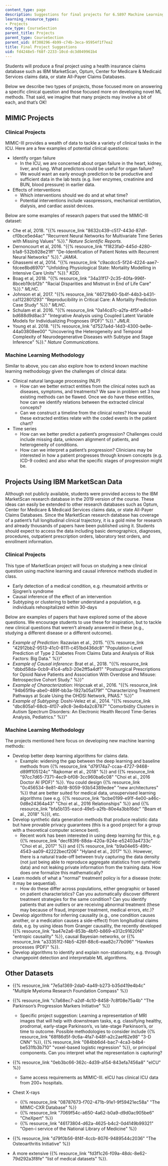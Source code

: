 ```yaml
---
content_type: page
description: Suggestions for final projects for 6.S897 Machine Learning for Healthcare.
learning_resource_types:
- Projects
ocw_type: CourseSection
parent_title: Projects
parent_type: CourseSection
parent_uid: 8f308296-4b99-c74b-3eca-95954f1f7ea2
title: Final Project Suggestions
uid: fd4248e5-f68f-2233-10cd-dc3d049961b4
---
```


Students will produce a final project using a health insurance claims database such as IBM MarketScan, Optum, Center for Medicare & Medicaid Services claims data, or state All-Payer Claims Databases.

Below we describe two types of projects, those focused more on answering a specific clinical question and those focused more on developing novel ML methods. That said, we imagine that many projects may involve a bit of each, and that’s OK!

MIMIC Projects
--------------

### Clinical Projects

MIMIC-III provides a wealth of data to tackle a variety of clinical tasks in the ICU. Here are a few examples of potential clinical questions:

*   Identify organ failure
    *   In the ICU, we are concerned about organ failure in the heart, kidney, liver, and lung. What predictors could be useful for organ failure?
    *   We would want an early enough prediction to be productive and sufficient data in the lab tests (e.g. liver enzymes, creatinine and BUN, blood pressure) in earlier data.
*   Effects of interventions
    *   Which interventions should we do and at what time?
    *   Potential interventions include vasopressors, mechanical ventilation, dialysis, and cardiac assist devices.

Below are some examples of research papers that used the MIMIC-III dataset:

*   Che et al, 2018. "{{% resource_link "8632c439-c517-443d-87df-cf0bce5ed4ac" "Recurrent Neural Networks for Multivariate Time Series with Missing Values" %}}." _Nature Scientific Reports._ 
*   Dernoncourt et al, 2016. "{{% resource_link "f1823fa0-445d-4280-b1a8-532b928e21ff" "De-Identification of Patient Notes with Recurrent Neural Networks" %}}." _JAMIA_. 
*   Ghassemi et al, 2014. "{{% resource_link "c9acdcc5-5f24-4224-aae7-fdcee8bd6970" "Unfolding Physiological State: Mortality Modelling in Intensive Care Units" %}}." _KDD_. 
*   Boag et al, 2018. "{{% resource_link "34a31f17-2c35-40fa-996f-8bceb19cbf2b" "Racial Disparities and Mistrust in End of Life Care" %}}." _MLHC_.
*   Johnson et al, 2017. "{{% resource_link "46721b60-5b4f-44b3-b431-ca1122801293" "Reproducibility in Critical Care: A Mortality Prediction Case Study" %}}." _MLHC_. 
*   Schulam et al. 2016. "{{% resource_link "0a14cd7c-a2fa-4f5f-a4b4-bd688d9d8ac3" "Integrative Analysis using Coupled Latent Variable Models for Individualizing Prognoses (PDF)" %}}." _JMLR_. 
*   Young et al. 2018. "{{% resource_link "d7527a4d-14d3-4300-be9e-44a03808ee00" "Uncovering the Heterogeneity and Temporal Complexity of Neurodegenerative Diseases with Subtype and Stage Inference" %}}." _Nature Communications_. 

### Machine Learning Methodology

Similar to above, you can also explore how to extend known machine learning methodology given the challenges of clinical data:

*   Clinical natural language processing (NLP)
    *   How can we better extract entities from the clinical notes such as diseases, symptoms, and treatments? We saw in problem set 3 how existing methods can be flawed. Once we do have these entities, how can we identify relations between the extracted clinical concepts?
    *   Can we construct a timeline from the clinical notes? How would these extracted entities relate with the coded events in the patient chart?
*   Time series
    *   How can we better predict a patient’s progression? Challenges could include missing data, unknown alignment of patients, and heterogeneity of conditions.
    *   How can we interpret a patient’s progression? Clinicians may be interested in how a patient progresses through known concepts (e.g. ICD-9 codes) and also what the specific stages of progression might be.

Projects Using IBM MarketScan Data
----------------------------------

Although not publicly available, students were provided access to the IBM MarketScan research database in the 2019 version of the course. These ideas can easily be extended to other research databases such as Optum, Center for Medicare & Medicaid Services claims data, or state All-Payer Claims Databases. Since the MarketScan research database has coverage of a patient’s full longitudinal clinical trajectory, it is a gold mine for research and already thousands of papers have been published using it. Students should expect to access the data including basic demographics, diagnoses, procedures, outpatient prescription orders, laboratory test orders, and enrollment information.

### Clinical Projects

This type of MarketScan project will focus on studying a new clinical question using machine learning and causal inference methods studied in class.

*   Early detection of a medical condition, e.g. rheumatoid arthritis or Sjogren’s syndrome
*   Causal inference of the effect of an intervention
*   Subtyping or clustering to better understand a population, e.g. individuals rehospitalized within 30-days

Below are examples of papers that have explored some of the above questions. We encourage students to use these for inspiration, but to tackle new clinical questions that weren’t already answered in these (e.g., studying a different disease or a different outcome).

*   _Example of Prediction_: Razavian et al., 2015. "{{% resource_link "42912bb2-9513-41c0-8111-c451bd436dc8" "Population-Level Prediction of Type 2 Diabetes From Claims Data and Analysis of Risk Factors: Big Data." %}}"
*   _Example of Causal inference_: Brat et al., 2018. "{{% resource_link "dbbd58da-0cb9-41c4-afb3-20e2ff5a4df1" "Postsurgical Prescriptions for Opioid Naive Patients and Association With Overdose and Misuse: Retrospective Cohort Study." %}}"
*   _Example of Characterization_: Hripcsak et al., 2016. "{{% resource_link "94b65f9a-abe0-489f-bb3a-1927a05a179f" "Characterizing Treatment Pathways at Scale Using the OHDSI Network, PNAS." %}}"
*   _Example of Subtyping_: Doshi-Velez et al., 2014. "{{% resource_link "dbc805a1-68cb-4f07-a9c8-3e4b4a2c8787" "Comorbidity Clusters in Autism Spectrum Disorders: An Electronic Health Record Time-Series Analysis, Pediatrics." %}}"

### Machine Learning Methodology

The projects mentioned here focus on developing new machine learning methods:

*   Develop better deep learning algorithms for claims data.
    *   Example: widening the gap between the deep learning and baseline methods from {{% resource_link "d79174a7-ccaa-4727-9468-d89ff105124c" "Rajkomar et al., 2018" %}} and {{% resource_link "97cc7d65-7371-4ec9-bf08-3cc960ba6c08" "Choi et al., 2016 Doctor AI (PDF)" %}}. You could design {{% resource_link "0c456534-8e81-4b18-8059-93b54389edee" "new architectures" %}} that are better suited for medical data, unsupervised learning algorithms (see e.g. {{% resource_link "bcbe0199-e91f-4e00-a46c-0d8e24364a43" "Choi et al., 2016 Relationships" %}} and {{% resource_link "bfa5b135-eacd-49e5-a2fb-80e4a3bb16dc" "Beam et al., 2018" %}}), etc.
*   Develop synthetic data generation methods that produce realistic data but have provable privacy guarantees (this is a good project for a group with a theoretical computer science bent).
    *   Recent work has been interested in using deep learning for this, e.g. {{% resource_link "decf83f6-88da-420a-924e-e52403a4733c" "Choi et al., 2017" %}} and {{% resource_link "b9a04e65-49fc-4543-aa09-42222becf206" "Hyland et al., 2017" %}}. However, there is a natural trade-off between truly capturing the data density (not just being able to reproduce aggregate statistics from synthetic data) and not leaking private information from the training data. How does one formalize this mathematically?
*   Learn models of what a "normal" treatment policy is for a disease (note: it may be sequential).
    *   How do these differ across populations, either geographic or based on patient characteristics? Can you automatically discover different treatment strategies for the same condition? Can you identify patients that are outliers or are receiving abnormal treatment (these may because of fraud, improper treatment, medical errors, etc.)?
*   Develop algorithms for inferring causality (e.g., one condition causes another, or a medication causes a side-effect) from longitudinal claims data, e.g. by using ideas from Granger causality, the recently developed {{% resource_link "ba47e2a6-853b-4bf0-b869-e312c91620f4" "entropic causality" %}}, causal Bayesian networks, or {{% resource_link "a33351f2-f4b5-426f-88c6-eaa82c77b096" "Hawkes processes (PDF)" %}}.
*   Develop algorithms to identify and explain non-stationarity, e.g. through changepoint detection and interpretable ML algorithms.

Other Datasets
--------------

*   {{% resource_link "7e5a1369-2da0-4a49-b273-b35d419e4b4c" "Multiple Myeloma Research Foundation Compass" %}}
*   {{% resource_link "c7a68ec7-a2df-4c10-8458-7c8f08e75a4b" "The Parkinson’s Progression Markers Initiative" %}}
    *   Specific project suggestion: Learning a representation of MRI images that will help with downstream tasks, e.g. classifying healthy, prodromal, early-stage Parkinson’s, vs late-stage Parkinson’s, or time to outcome. Possible methodologies to consider include {{% resource_link "68f86d5f-9c6a-4fa7-b48f-a2c2aef62e98" "3-D CNN" %}}, {{% resource_link "084bb6d4-bac7-4ca3-b4b4-be531fb3b710" "voxel-based logistic regression" %}}, or principal components. Can you interpret what the representation is capturing?
*   {{% resource_link "0eb3bc66-362c-4d39-a154-843efa7456a8" "eICU" %}}
    *   Same access requirements as MIMIC-III. eICU has clinical ICU data from 200+ hospitals.
*   Chest X-rays
    *   {{% resource_link "08787673-f702-471b-91e1-9f59421ec58a" "The MIMIC-CXR Database" %}}
    *   {{% resource_link "7069f54c-a650-4a62-b0a9-d9d0ac905be6" "CheXpert" %}}
    *   {{% resource_link "46173804-d62a-4625-b4c2-0d4149b99321" "Open-i service of the National Library of Medicine" %}}
        
*   {{% resource_link "d79f0b56-8f4f-4ccb-8076-9489544c2036" "The Osteoarthritis Initiative" %}}
*   A more extensive {{% resource_link "fd3f1c26-f09a-48dc-8e62-79d292a3f8fe" "list of medical datasets" %}}.